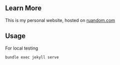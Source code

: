 ## Learn More

This is my personal website, hosted on [ruandom.com](https://ruandom.com)

## Usage

For local testing
```
bundle exec jekyll serve
```
